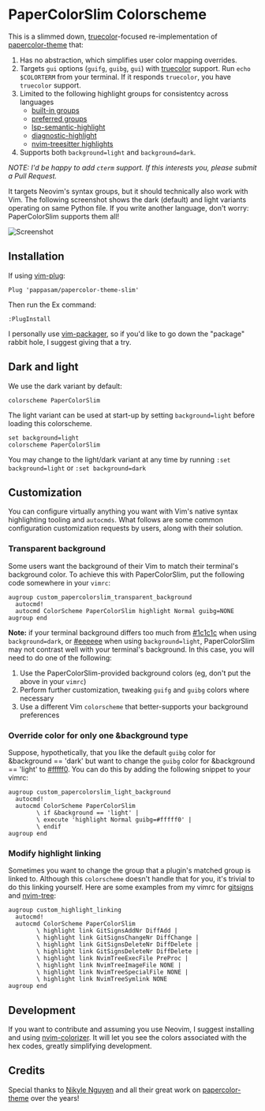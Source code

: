 # PaperColorSlim Colorscheme

This is a slimmed down, [truecolor]-focused re-implementation of [papercolor-theme] that:

1. Has no abstraction, which simplifies user color mapping overrides.
2. Targets `gui` options (`guifg`, `guibg`, `gui`) with [truecolor] support. Run `echo $COLORTERM` from your terminal. If it responds `truecolor`, you have `truecolor` support.
3. Limited to the following highlight groups for consistentcy across languages
   - [built-in groups]
   - [preferred groups]
   - [lsp-semantic-highlight]
   - [diagnostic-highlight]
   - [nvim-treesitter highlights]
4. Supports both `background=light` and `background=dark`.

_NOTE: I'd be happy to add `cterm` support. If this interests you, please submit a Pull Request._

It targets Neovim's syntax groups, but it should technically also work with Vim. The following screenshot shows the dark (default) and light variants operating on same Python file. If you write another language, don't worry: PaperColorSlim supports them all!

![Screenshot](./img/screenshot.png)

## Installation

If using [vim-plug](https://github.com/junegunn/vim-plug):

```vim
Plug 'pappasam/papercolor-theme-slim'
```

Then run the Ex command:

```vim
:PlugInstall
```

I personally use [vim-packager](https://github.com/kristijanhusak/vim-packager), so if you'd like to go down the "package" rabbit hole, I suggest giving that a try.

## Dark and light

We use the dark variant by default:

```vim
colorscheme PaperColorSlim
```

The light variant can be used at start-up by setting `background=light` before loading this colorscheme.

```vim
set background=light
colorscheme PaperColorSlim
```

You may change to the light/dark variant at any time by running `:set background=light` or `:set background=dark`

## Customization

You can configure virtually anything you want with Vim's native syntax highlighting tooling and `autocmds`. What follows are some common configuration customization requests by users, along with their solution.

### Transparent background

Some users want the background of their Vim to match their terminal's background color. To achieve this with PaperColorSlim, put the following code somewhere in your `vimrc`:

```vim
augroup custom_papercolorslim_transparent_background
  autocmd!
  autocmd ColorScheme PaperColorSlim highlight Normal guibg=NONE
augroup end
```

**Note:** if your terminal background differs too much from [#1c1c1c](https://www.color-hex.com/color/1c1c1c) when using `background=dark`, or [#eeeeee](https://www.color-hex.com/color/eeeeee) when using `background=light`, PaperColorSlim may not contrast well with your terminal's background. In this case, you will need to do one of the following:

1. Use the PaperColorSlim-provided background colors (eg, don't put the above in your `vimrc`)
2. Perform further customization, tweaking `guifg` and `guibg` colors where necessary
3. Use a different Vim `colorscheme` that better-supports your background preferences

### Override color for only one &background type

Suppose, hypothetically, that you like the default `guibg` color for &background == 'dark' but want to change the `guibg` color for &background == 'light' to [#fffff0](https://www.color-hex.com/color/fffff0). You can do this by adding the following snippet to your vimrc:

```vim
augroup custom_papercolorslim_light_background
  autocmd!
  autocmd ColorScheme PaperColorSlim
        \ if &background == 'light' |
        \ execute 'highlight Normal guibg=#fffff0' |
        \ endif
augroup end
```

### Modify highlight linking

Sometimes you want to change the group that a plugin's matched group is linked to. Although this `colorscheme` doesn't handle that for you, it's trivial to do this linking yourself. Here are some examples from my vimrc for [gitsigns] and [nvim-tree]:

```vim
augroup custom_highlight_linking
  autocmd!
  autocmd ColorScheme PaperColorSlim
        \ highlight link GitSignsAddNr DiffAdd |
        \ highlight link GitSignsChangeNr DiffChange |
        \ highlight link GitSignsDeleteNr DiffDelete |
        \ highlight link GitSignsDeleteNr DiffDelete |
        \ highlight link NvimTreeExecFile PreProc |
        \ highlight link NvimTreeImageFile NONE |
        \ highlight link NvimTreeSpecialFile NONE |
        \ highlight link NvimTreeSymlink NONE
augroup end
```

## Development

If you want to contribute and assuming you use Neovim, I suggest installing and using [nvim-colorizer]. It will let you see the colors associated with the hex codes, greatly simplifying development.

## Credits

Special thanks to [Nikyle Nguyen] and all their great work on [papercolor-theme] over the years!

[Nikyle Nguyen]: https://github.com/NLKNguyen
[built-in groups]: https://neovim.io/doc/user/syntax.html#highlight-default
[gitsigns]: https://github.com/lewis6991/gitsigns.nvim
[lsp-semantic-highlight]: https://neovim.io/doc/user/lsp.html#_lsp-semantic-highlights
[nvim-colorizer]: https://github.com/NvChad/nvim-colorizer.lua
[nvim-tree]: https://github.com/nvim-tree/nvim-tree.lua
[nvim-treesitter highlights]: https://github.com/nvim-treesitter/nvim-treesitter/blob/master/CONTRIBUTING.md#highlights
[nvim-treesitter]: https://github.com/nvim-treesitter/nvim-treesitter
[papercolor-theme]: https://github.com/NLKNguyen/papercolor-theme
[preferred groups]: https://neovim.io/doc/user/syntax.html#group-name
[diagnostic-highlight]: https://neovim.io/doc/user/diagnostic.html#_highlights
[truecolor]: https://gist.github.com/sindresorhus/bed863fb8bedf023b833c88c322e44f9
